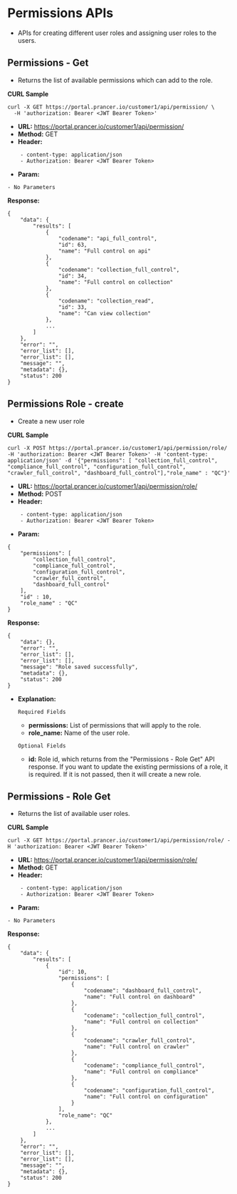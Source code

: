 **Permissions APIs**
===

- APIs for creating different user roles and assigning user roles to the users.

**Permissions - Get**
---
- Returns the list of available permissions which can add to the role.

**CURL Sample**
```
curl -X GET https://portal.prancer.io/customer1/api/permission/ \
  -H 'authorization: Bearer <JWT Bearer Token>'
```

- **URL:** https://portal.prancer.io/customer1/api/permission/
- **Method:** GET
- **Header:**
```
    - content-type: application/json
    - Authorization: Bearer <JWT Bearer Token>
```
- **Param:**
```
- No Parameters
```

**Response:**
```
{
    "data": {
        "results": [
            {
                "codename": "api_full_control",
                "id": 63,
                "name": "Full control on api"
            },
            {
                "codename": "collection_full_control",
                "id": 34,
                "name": "Full control on collection"
            },
            {
                "codename": "collection_read",
                "id": 33,
                "name": "Can view collection"
            },
            ...
        ]
    },
    "error": "",
    "error_list": [],
    "error_list": [],
    "message": "",
    "metadata": {},
    "status": 200
}
```

**Permissions Role - create**
---
- Create a new user role

**CURL Sample**
```
curl -X POST https://portal.prancer.io/customer1/api/permission/role/ -H 'authorization: Bearer <JWT Bearer Token>' -H 'content-type: application/json' -d '{"permissions": [ "collection_full_control", "compliance_full_control", "configuration_full_control", "crawler_full_control", "dashboard_full_control"],"role_name" : "QC"}'
```

- **URL:** https://portal.prancer.io/customer1/api/permission/role/
- **Method:** POST
- **Header:**
```
    - content-type: application/json
    - Authorization: Bearer <JWT Bearer Token>
```
- **Param:**
```
{
    "permissions": [
        "collection_full_control",
        "compliance_full_control",
        "configuration_full_control",
        "crawler_full_control",
        "dashboard_full_control"
    ],
    "id" : 10,
    "role_name" : "QC"
}
```

**Response:**
```
{
    "data": {},
    "error": "",
    "error_list": [],
    "error_list": [],
    "message": "Role saved successfully",
    "metadata": {},
    "status": 200
}
```
- **Explanation:**

    `Required Fields`
    - **permissions:** List of permissions that will apply to the role.
    - **role_name:** Name of the user role.

    `Optional Fields`
    
    - **id:** Role id, which returns from the "Permissions - Role Get" API response. If you want to update the existing permissions of a role, it is required. If it is not passed, then it will create a new role.


**Permissions - Role Get**
---
- Returns the list of available user roles.

**CURL Sample**
```
curl -X GET https://portal.prancer.io/customer1/api/permission/role/ -H 'authorization: Bearer <JWT Bearer Token>'
```

- **URL:** https://portal.prancer.io/customer1/api/permission/role/
- **Method:** GET
- **Header:**
```
    - content-type: application/json
    - Authorization: Bearer <JWT Bearer Token>
```
- **Param:**
```
- No Parameters
```

**Response:**
```
{
    "data": {
        "results": [
            {
                "id": 10,
                "permissions": [
                    {
                        "codename": "dashboard_full_control",
                        "name": "Full control on dashboard"
                    },
                    {
                        "codename": "collection_full_control",
                        "name": "Full control on collection"
                    },
                    {
                        "codename": "crawler_full_control",
                        "name": "Full control on crawler"
                    },
                    {
                        "codename": "compliance_full_control",
                        "name": "Full control on compliance"
                    },
                    {
                        "codename": "configuration_full_control",
                        "name": "Full control on configuration"
                    }
                ],
                "role_name": "QC"
            },
            ...
        ]
    },
    "error": "",
    "error_list": [],
    "error_list": [],
    "message": "",
    "metadata": {},
    "status": 200
}
```